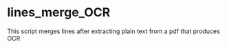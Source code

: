 # lines_merge_OCR
This script merges lines after extracting plain text from a pdf that produces OCR
